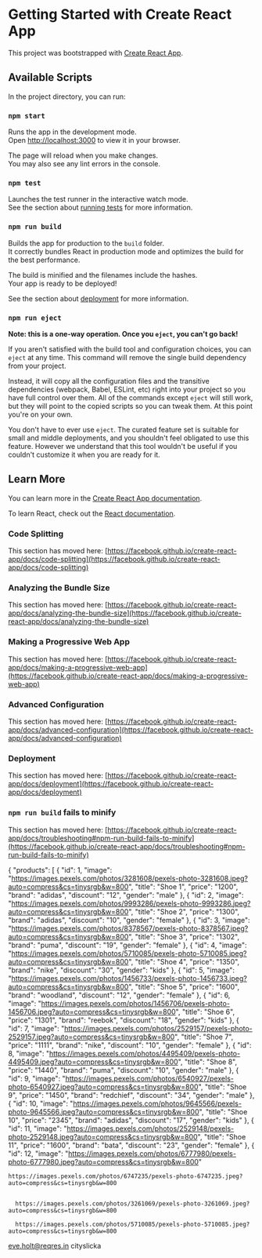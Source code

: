 # Getting Started with Create React App

This project was bootstrapped with [Create React App](https://github.com/facebook/create-react-app).

## Available Scripts

In the project directory, you can run:

### `npm start`

Runs the app in the development mode.\
Open [http://localhost:3000](http://localhost:3000) to view it in your browser.

The page will reload when you make changes.\
You may also see any lint errors in the console.

### `npm test`

Launches the test runner in the interactive watch mode.\
See the section about [running tests](https://facebook.github.io/create-react-app/docs/running-tests) for more information.

### `npm run build`

Builds the app for production to the `build` folder.\
It correctly bundles React in production mode and optimizes the build for the best performance.

The build is minified and the filenames include the hashes.\
Your app is ready to be deployed!

See the section about [deployment](https://facebook.github.io/create-react-app/docs/deployment) for more information.

### `npm run eject`

**Note: this is a one-way operation. Once you `eject`, you can't go back!**

If you aren't satisfied with the build tool and configuration choices, you can `eject` at any time. This command will remove the single build dependency from your project.

Instead, it will copy all the configuration files and the transitive dependencies (webpack, Babel, ESLint, etc) right into your project so you have full control over them. All of the commands except `eject` will still work, but they will point to the copied scripts so you can tweak them. At this point you're on your own.

You don't have to ever use `eject`. The curated feature set is suitable for small and middle deployments, and you shouldn't feel obligated to use this feature. However we understand that this tool wouldn't be useful if you couldn't customize it when you are ready for it.

## Learn More

You can learn more in the [Create React App documentation](https://facebook.github.io/create-react-app/docs/getting-started).

To learn React, check out the [React documentation](https://reactjs.org/).

### Code Splitting

This section has moved here: [https://facebook.github.io/create-react-app/docs/code-splitting](https://facebook.github.io/create-react-app/docs/code-splitting)

### Analyzing the Bundle Size

This section has moved here: [https://facebook.github.io/create-react-app/docs/analyzing-the-bundle-size](https://facebook.github.io/create-react-app/docs/analyzing-the-bundle-size)

### Making a Progressive Web App

This section has moved here: [https://facebook.github.io/create-react-app/docs/making-a-progressive-web-app](https://facebook.github.io/create-react-app/docs/making-a-progressive-web-app)

### Advanced Configuration

This section has moved here: [https://facebook.github.io/create-react-app/docs/advanced-configuration](https://facebook.github.io/create-react-app/docs/advanced-configuration)

### Deployment

This section has moved here: [https://facebook.github.io/create-react-app/docs/deployment](https://facebook.github.io/create-react-app/docs/deployment)

### `npm run build` fails to minify

This section has moved here: [https://facebook.github.io/create-react-app/docs/troubleshooting#npm-run-build-fails-to-minify](https://facebook.github.io/create-react-app/docs/troubleshooting#npm-run-build-fails-to-minify)



{
  "products": [
    {
      "id": 1,
      "image": "https://images.pexels.com/photos/3281608/pexels-photo-3281608.jpeg?auto=compress&cs=tinysrgb&w=800",
      "title": "Shoe 1",
      "price": "1200",
      "brand": "adidas",
      "discount": "12",
      "gender": "male"
    },
    {
      "id": 2,
      "image": "https://images.pexels.com/photos/9993286/pexels-photo-9993286.jpeg?auto=compress&cs=tinysrgb&w=800",
      "title": "Shoe 2",
      "price": "1300",
      "brand": "adidas",
      "discount": "10",
      "gender": "female"
    },
    {
      "id": 3,
      "image": "https://images.pexels.com/photos/8378567/pexels-photo-8378567.jpeg?auto=compress&cs=tinysrgb&w=800",
      "title": "Shoe 3",
      "price": "1302",
      "brand": "puma",
      "discount": "19",
      "gender": "female"
    },
    {
      "id": 4,
      "image": "https://images.pexels.com/photos/5710085/pexels-photo-5710085.jpeg?auto=compress&cs=tinysrgb&w=800",
      "title": "Shoe 4",
      "price": "1350",
      "brand": "nike",
      "discount": "30",
      "gender": "kids"
    },
    {
      "id": 5,
      "image": "https://images.pexels.com/photos/1456733/pexels-photo-1456733.jpeg?auto=compress&cs=tinysrgb&w=800",
      "title": "Shoe 5",
      "price": "1600",
      "brand": "woodland",
      "discount": "12",
      "gender": "female"
    },
    {
      "id": 6,
      "image": "https://images.pexels.com/photos/1456706/pexels-photo-1456706.jpeg?auto=compress&cs=tinysrgb&w=800",
      "title": "Shoe 6",
      "price": "1301",
      "brand": "reebok",
      "discount": "18",
      "gender": "kids"
    },
    {
      "id": 7,
      "image": "https://images.pexels.com/photos/2529157/pexels-photo-2529157.jpeg?auto=compress&cs=tinysrgb&w=800",
      "title": "Shoe 7",
      "price": "1111",
      "brand": "nike",
      "discount": "10",
      "gender": "female"
    },
    {
      "id": 8,
      "image": "https://images.pexels.com/photos/4495409/pexels-photo-4495409.jpeg?auto=compress&cs=tinysrgb&w=800",
      "title": "Shoe 8",
      "price": "1440",
      "brand": "puma",
      "discount": "10",
      "gender": "male"
    },
    {
      "id": 9,
      "image": "https://images.pexels.com/photos/6540927/pexels-photo-6540927.jpeg?auto=compress&cs=tinysrgb&w=800",
      "title": "Shoe 9",
      "price": "1450",
      "brand": "redchief",
      "discount": "34",
      "gender": "male"
    },
    {
      "id": 10,
      "image": "https://images.pexels.com/photos/9645566/pexels-photo-9645566.jpeg?auto=compress&cs=tinysrgb&w=800",
      "title": "Shoe 10",
      "price": "2345",
      "brand": "adidas",
      "discount": "17",
      "gender": "kids"
    },
    {
      "id": 11,
      "image": "https://images.pexels.com/photos/2529148/pexels-photo-2529148.jpeg?auto=compress&cs=tinysrgb&w=800",
      "title": "Shoe 11",
      "price": "1600",
      "brand": "bata",
      "discount": "23",
      "gender": "female"
    },
    {
      "id": 12,
      "image": "https://images.pexels.com/photos/6777980/pexels-photo-6777980.jpeg?auto=compress&cs=tinysrgb&w=800"
     
    https://images.pexels.com/photos/6747235/pexels-photo-6747235.jpeg?auto=compress&cs=tinysrgb&w=800
    
 
      https://images.pexels.com/photos/3261069/pexels-photo-3261069.jpeg?auto=compress&cs=tinysrgb&w=800
  
      https://images.pexels.com/photos/5710085/pexels-photo-5710085.jpeg?auto=compress&cs=tinysrgb&w=800
   eve.holt@reqres.in
   cityslicka